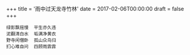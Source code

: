 +++
title = '雨中过天龙寺竹林'
date = 2017-02-06T00:00:00
draft = false
+++



```text
绿影飘摇慢  平生亦久违
泥翻清白水  垢满净黄衣
野寺闲僧卧  孤山众鸟归
扪心难自问  四顾雨霏霏
```

